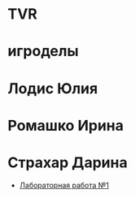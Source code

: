 # TVR
# игроделы
# Лодис Юлия
# Ромашко Ирина
# Страхар Дарина
* [Лабораторная работа №1](https://github.com/IraTheBestInTheWorld/TVR/blob/main/%D0%9B%D0%B0%D0%B1%D0%BE%D1%80%D0%B0%D1%82%D0%BE%D1%80%D0%BD%D0%B0%D1%8F%20%D1%80%D0%B0%D0%B1%D0%BE%D1%82%D0%B0%20%E2%84%961.md)
